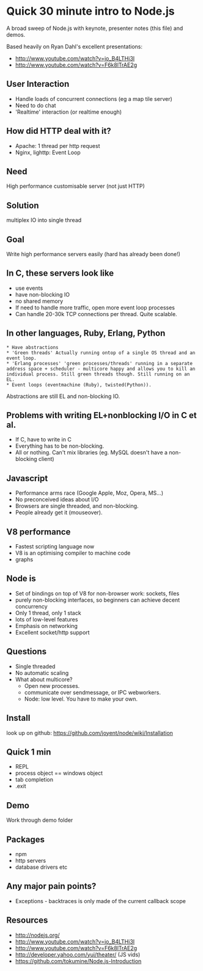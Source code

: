 Quick 30 minute intro to Node.js
=================================

A broad sweep of Node.js with keynote, presenter notes (this file) and demos.

Based heavily on Ryan Dahl's excellent presentations:

 * http://www.youtube.com/watch?v=jo_B4LTHi3I
 * http://www.youtube.com/watch?v=F6k8lTrAE2g


User Interaction
-----------------
 * Handle loads of concurrent connections (eg a map tile server)
 * Need to do chat
 * 'Realtime' interaction (or realtime enough)
 

How did HTTP deal with it? 
---------------------------
 * Apache: 1 thread per http request
 * Nginx, lighttp: Event Loop


Need
-----
High performance customisable server (not just HTTP)


Solution 
---------
multiplex IO into single thread 


Goal 
-----
Write high performance servers easily (hard has already been done!)


In C, these servers look like
-------------------------------
 * use events
 * have non-blocking IO
 * no shared memory
 * If need to handle more traffic, open more event loop processes
 * Can handle 20-30k TCP connections per thread. Quite scalable.


In other languages, Ruby, Erlang, Python
----------------------------------------
	* Have abstractions
	* 'Green threads' Actually running ontop of a single OS thread and an event loop.
	* 'Erlang processes' 'green processes/threads' running in a separate address space + scheduler - multicore happy and allows you to kill an individual process. Still green threads though. Still running on an EL.
	* Event loops (eventmachine (Ruby), twisted(Python)). 
	
Abstractions are still EL and non-blocking IO.


Problems with writing EL+nonblocking I/O in C et al.
-----------------------------------------------------
 * If C, have to write in C
 * Everything has to be non-blocking. 
 * All or nothing. Can't mix libraries (eg. MySQL doesn't have a non-blocking client)


Javascript
-----------
 * Performance arms race (Google Apple, Moz, Opera, MS...)
 * No preconceived ideas about I/O
 * Browsers are single threaded, and non-blocking. 
 * People already get it (mouseover).


V8 performance
--------------
 * Fastest scripting language now
 * V8 is an optimising compiler to machine code
 * graphs


Node is
-------
 * Set of bindings on top of V8 for non-browser work: sockets, files
 * purely non-blocking interfaces, so beginners can achieve decent concurrency
 * Only 1 thread, only 1 stack
 * lots of low-level features
 * Emphasis on networking
 * Excellent socket/http support


Questions
----------
 * Single threaded
 * No automatic scaling
 * What about multicore?
	 * Open new processes.
	 * communicate over sendmessage, or IPC webworkers.
	 * Node: low level. You have to make your own.


Install
--------
look up on github: https://github.com/joyent/node/wiki/Installation


Quick 1 min
-----------
 * REPL
 * process object == windows object
 * tab completion
 * .exit


Demo
-----
Work through demo folder


Packages
---------
 * npm
 * http servers
 * database drivers etc


Any major pain points?
----------------------
* Exceptions - backtraces is only made of the current callback scope

Resources
----------
 * http://nodejs.org/
 * http://www.youtube.com/watch?v=jo_B4LTHi3I
 * http://www.youtube.com/watch?v=F6k8lTrAE2g
 * http://developer.yahoo.com/yui/theater/ (JS vids)
 * https://github.com/tokumine/Node.js-Introduction